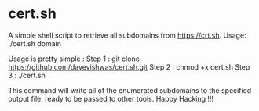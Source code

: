 # cert.sh
A simple shell script to retrieve all subdomains from https://crt.sh.
Usage: ./cert.sh domain

Usage is pretty simple :
Step 1 : git clone https://github.com/davevishwas/cert.sh.git
Step 2 : chmod +x cert.sh
Step 3 : ./cert.sh <domain>

This command will write all of the enumerated subdomains to the specified output file, ready to be passed to other tools.
Happy Hacking !!!
